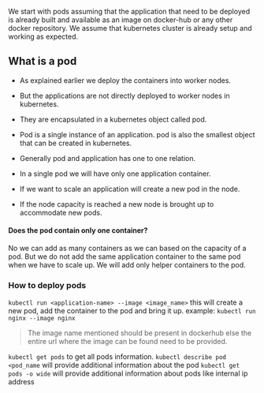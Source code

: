 We start with pods assuming that the application that need to be deployed is already built and available as an image on docker-hub or any other docker repository. We assume that kubernetes cluster is already setup and working as expected.

## What is a pod
- As explained earlier we deploy the containers into worker nodes.
- But the applications are not directly deployed to worker nodes in kubernetes.
- They are encapsulated in a kubernetes object called pod.
- Pod is a single instance of an application. pod is also the smallest object that can be created in kubernetes.

- Generally pod and application has one to one relation.
- In a single pod we will have only one application container.
- If we want to scale an application will create a new pod in the node.
- If the node capacity is reached a new node is brought up to accommodate new pods.

#### Does the pod contain only one container?
No we can add as many containers as we can based on the capacity of a pod. But we do not add the same application container to the same pod when we have to scale up. We will add only helper containers to the pod.

### How to deploy pods
`kubectl run <application-name> --image <image_name>` this will create a new pod, add the container to the pod and bring it up.
example: `kubectl run nginx --image nginx`
> The image name mentioned should be present in dockerhub else the entire url where the image can be found need to be provided.

`kubectl get pods` to get all pods information.
`kubectl describe pod <pod_name` will provide additional information about the pod
`kubectl get pods -o wide` will provide additional information about pods like internal ip address
